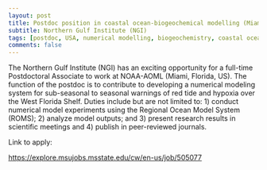 ```yaml
---
layout: post
title: Postdoc position in coastal ocean-biogeochemical modelling (Miami, Florida)
subtitle: Northern Gulf Institute (NGI)
tags: [postdoc, USA, numerical modelling, biogeochemistry, coastal ocean]
comments: false
---
```

The Northern Gulf Institute (NGI) has an exciting opportunity for a full-time Postdoctoral Associate to work at NOAA-AOML (Miami, Florida, US). The function of the postdoc is to contribute to developing a numerical modeling system for sub-seasonal to seasonal warnings of red tide and hypoxia over the West Florida Shelf. Duties include but are not limited to: 1) conduct numerical model experiments using the Regional Ocean Model System (ROMS); 2) analyze model outputs; and 3) present research results in scientific meetings and 4) publish in peer-reviewed journals. 

Link to apply: 

https://explore.msujobs.msstate.edu/cw/en-us/job/505077

